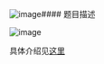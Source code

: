 ![image](https://github.com/zhpmatrix/nlp-competitions-list-review/assets/4077026/24353045-f2c7-4fea-8ed0-563358de2332)#### 题目描述

![image](https://github.com/zhpmatrix/nlp-competitions-list-review/assets/4077026/2f676ae2-74b8-4511-9659-8f078911de93)

具体介绍见[这里](https://mp.weixin.qq.com/s/lEm0stYqAuW8ZCiHse6oVw)

